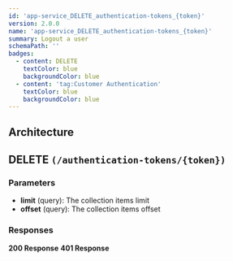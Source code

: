```yaml
---
id: 'app-service_DELETE_authentication-tokens_{token}'
version: 2.0.0
name: 'app-service_DELETE_authentication-tokens_{token}'
summary: Logout a user
schemaPath: ''
badges:
  - content: DELETE
    textColor: blue
    backgroundColor: blue
  - content: 'tag:Customer Authentication'
    textColor: blue
    backgroundColor: blue
---
```

## Architecture
<NodeGraph />



## DELETE `(/authentication-tokens/{token})`

### Parameters
- **limit** (query): The collection items limit
- **offset** (query): The collection items offset




### Responses
**200 Response**
<SchemaViewer file="response-200.json" maxHeight="500" id="response-200" />
      **401 Response**
<SchemaViewer file="response-401.json" maxHeight="500" id="response-401" />
